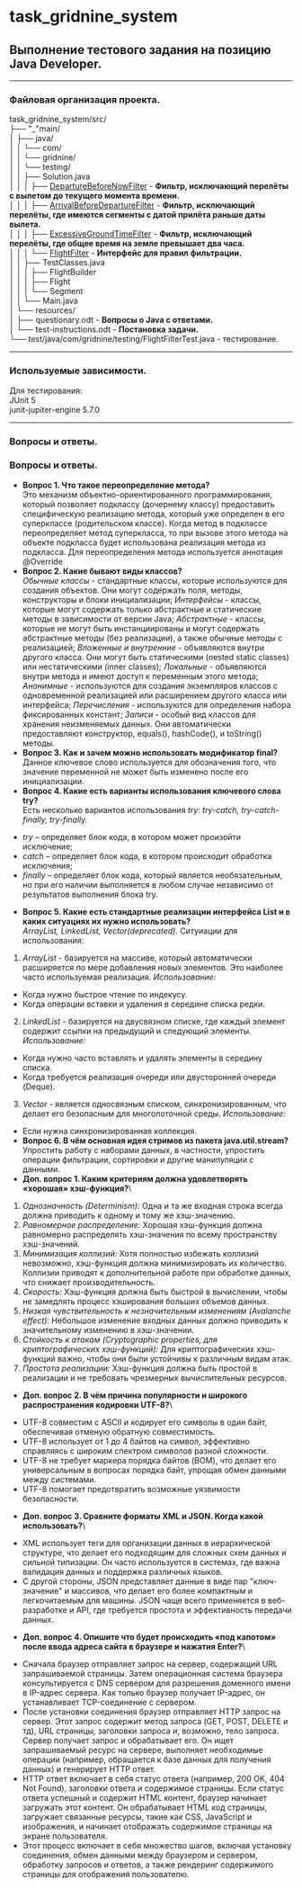 # task_gridnine_system
## Выполнение тестового задания на позицию Java Developer.
***
### Файловая организация проекта.
task_gridnine_system/src/\
├── "_"main/\
│   ├── java/\
│   │   └── com/\
│   │       └── gridnine/\
│   │           └── testing/\
│   │               ├── Solution.java\
│   │               │   ├── [DepartureBeforeNowFilter](https://github.com/SQroller/task_gridnine_system/blob/main/java_jun_testing/src/main/java/com/gridnine/testing/Solution.java#L12) - **Фильтр, исключающий перелёты с вылетом до текущего момента времени.**\
│   │               │   ├── [ArrivalBeforeDepartureFilter](https://github.com/SQroller/task_gridnine_system/blob/main/java_jun_testing/src/main/java/com/gridnine/testing/Solution.java#L23) - **Фильтр, исключающий перелёты, где имеются сегменты с датой прилёта раньше даты вылета.**\
│   │               │   ├── [ExcessiveGroundTimeFilter](https://github.com/SQroller/task_gridnine_system/blob/main/java_jun_testing/src/main/java/com/gridnine/testing/Solution.java#L33) - **Фильтр, исключающий перелёты, где общее время на земле превышает два часа.**\
│   │               │   └── [FlightFilter](https://github.com/SQroller/task_gridnine_system/blob/main/java_jun_testing/src/main/java/com/gridnine/testing/Solution.java#L8) - **Интерфейс для правил фильтрации.**\
│   │               ├── TestClasses.java\
│   │               │   ├── FlightBuilder\
│   │               │   ├── Flight\
│   │               │   └── Segment\
│   │               └── Main.java\
│   └── resources/\
│       ├── questionary.odt - **Вопросы о Java с ответами.**\
│       └── test-instructions.odt - **Постановка задачи.**\
└── test/java/com/gridnine/testing/FlightFilterTest.java - тестирование.
***
### Используемые зависимости.
Для тестирования:\
JUnit 5\
junit-jupiter-engine 5.7.0
***
### Вопросы и ответы.
### Вопросы и ответы.
* **Вопрос 1. Что такое переопределение метода?**\
Это механизм объектно-ориентированного программирования, который позволяет подклассу (дочернему классу) предоставить специфическую реализацию метода, который уже определен в его суперклассе (родительском классе). Когда метод в подклассе переопределяет метод суперкласса, то при вызове этого метода на объекте подкласса будет использована реализация метода из подкласса.
Для переопределения метода используется аннотация @Override
* **Вопрос 2. Какие бывают виды классов?**\
*Обычные классы* - стандартные классы, которые используются для создания объектов. Они могут содержать поля, методы, конструкторы и блоки инициализации;
*Интерфейсы* - классы, которые могут содержать только абстрактные и статические методы в зависимости от версии Java;
*Абстрактные* - классы, которые не могут быть инстанциированы и могут содержать абстрактные методы (без реализации), а также обычные методы с реализацией;
*Вложенные и внутренние* - объявляются внутри другого класса. Они могут быть статическими (nested static classes) или нестатическими (inner classes);
*Локальные* - объявляются внутри метода и имеют доступ к переменным этого метода;
*Анонимные* - используются для создания экземпляров классов с одновременной реализацией или расширением другого класса или интерфейса;
*Перечисления* -  используются для определения набора фиксированных констант;
*Записи* - особый вид классов для хранения неизменяемых данных. Они автоматически предоставляют конструктор, equals(), hashCode(), и toString() методы.
* **Вопрос 3. Как и зачем можно использовать модификатор final?**\
Данное ключевое слово используется для обозначения того, что значение переменной не может быть изменено после его инициализации.
* **Вопрос 4. Какие есть варианты использования ключевого слова try?**\
Есть несколько вариантов использования *try*:
*try-catch, try-catch-finally, try-finally.*
 - *try* – определяет блок кода, в котором может произойти исключение;
 - *catch* – определяет блок кода, в котором происходит обработка исключения;
 - *finally* – определяет блок кода, который является необязательным, но при его наличии выполняется в любом случае независимо от результатов выполнения блока try.
* **Вопрос 5. Какие есть стандартные реализации интерфейса List и в каких ситуациях их нужно использовать?**\
*ArrayList, LinkedList, Vector(deprecated).*
Ситуиации для использования:
1. *ArrayList* - базируется на массиве, который автоматически расширяется по мере добавления новых элементов. Это наиболее часто используемая реализация.
*Использование:*
  * Когда нужно быстрое чтение по индекусу.
  * Когда операции вставки и удаления в середине списка редки.
2. *LinkedList* - базируется на двусвязном списке, где каждый элемент содержит ссылки на предыдущий и следующий элементы.
*Использование:*
 * Когда нужно часто вставлять и удалять элементы в середину списка.
 * Когда требуется реализация очереди или двусторонней очереди (Deque).
3. *Vector* - является односвязным списком, синхронизированным, что делает его безопасным для многопоточной среды.
*Использование:*
 * Если нужна синхронизированная коллекция.
* **Вопрос 6. В чём основная идея стримов из пакета java.util.stream?**\
Упростить работу с наборами данных, в частности, упростить операции фильтрации, сортировки и другие манипуляции с данными.
* **Доп. вопрос 1. Каким критериям должна удовлетворять «хорошая» хэш-функция?**\
1. *Однозначность (Determinism):* Одна и та же входная строка всегда должна приводить к одному и тому же хэш-значению.
2. *Равномерное распределение:* Хорошая хэш-функция должна равномерно распределять хэш-значения по всему пространству хэш-значений.
3. *Минимизация коллизий:* Хотя полностью избежать коллизий невозможно, хэш-функция должна минимизировать их количество. Коллизии приводят к дополнительной работе при обработке данных, что снижает производительность.
4. *Скорость:* Хэш-функция должна быть быстрой в вычислении, чтобы не замедлять процесс хэширования больших объемов данных.
5. *Низкая чувствительность к незначительным изменениям (Avalanche effect):* Небольшое изменение входных данных должно приводить к значительному изменению в хэш-значении.
6. *Стойкость к атакам (Cryptographic properties, для криптографических хэш-функций):* Для криптографических хэш-функций важно, чтобы они были устойчивы к различным видам атак.
7. *Простота реализации:* Хэш-функция должна быть простой в реализации и не требовать чрезмерных вычислительных ресурсов.
* **Доп. вопрос 2. В чём причина популярности и широкого распространения кодировки UTF-8?**\
 - UTF-8 совместим с ASCII и кодирует его символы в один байт, обеспечивая отменую обратную совместимость.
 - UTF-8 использует от 1 до 4 байтов на символ, эффективно справляясь с широким спектром символов разной сложности.
 - UTF-8 не требует маркера порядка байтов (BOM), что делает его универсальным в вопросах порядка байт, упрощая обмен данными между системами.
 - UTF-8 помогает предотвратить возможные уязвимости безопасности.
* **Доп. вопрос 3. Сравните форматы XML и JSON. Когда какой использовать?**\
 - XML использует теги для организации данных в иерархической структуре, что делает его подходящим для сложных схем данных и сильной типизации. Он часто используется в системах, где важна валидация данных и поддержка различных языков. 
 - С другой стороны, JSON представляет данные в виде пар "ключ-значение" и массивов, что делает его более компактным и легкочитаемым для машины. JSON чаще всего применяется в веб-разработке и API, где требуется простота и эффективность передачи данных. 
* **Доп. вопрос 4. Опишите что будет происходить «под капотом» после ввода адреса сайта в браузере и нажатия Enter?**\
 - Сначала браузер отправляет запрос на сервер, содержащий URL запрашиваемой страницы. Затем операционная система браузера консультируется с DNS сервером для разрешения доменного имени в IP-адрес сервера. Как только браузер получает IP-адрес, он устанавливает TCP-соединение с сервером.
 - После установки соединения браузер отправляет HTTP запрос на сервер. Этот запрос содержит метод запроса (GET, POST, DELETE и тд), URL страницы, заголовки запроса и, возможно, тело запроса. Сервер получает запрос и обрабатывает его. Он ищет запрашиваемый ресурс на сервере, выполняет необходимые операции (например, обращается к базе данных для получения данных) и генерирует HTTP ответ.
 - HTTP ответ включает в себя статус ответа (например, 200 OK, 404 Not Found), заголовки ответа и содержимое страницы. Если статус ответа успешный и содержит HTML контент, браузер начинает загружать этот контент. Он обрабатывает HTML код страницы, загружает связанные ресурсы, такие как CSS, JavaScript и изображения, и начинает отображать содержимое страницы на экране пользователя.
 - Этот процесс включает в себя множество шагов, включая установку соединения, обмен данными между браузером и сервером, обработку запросов и ответов, а также рендеринг содержимого страницы для отображения пользователю.

